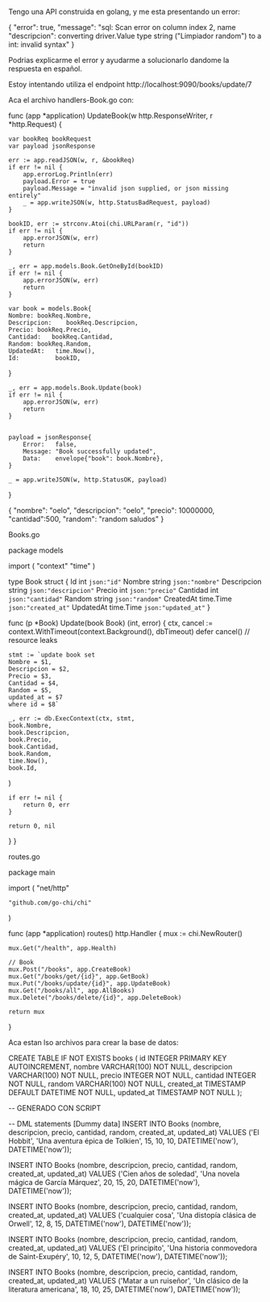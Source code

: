 Tengo una API construida en golang, y me esta presentando un error:

{
    "error": true,
    "message": "sql: Scan error on column index 2, name \"descripcion\": converting driver.Value type string (\"Limpiador random\") to a int: invalid syntax"
}

Podrias explicarme el error y ayudarme a solucionarlo dandome la respuesta en español.

Estoy intentando utiliza el endpoint http://localhost:9090/books/update/7

Aca el archivo handlers-Book.go con: 

func (app *application) UpdateBook(w http.ResponseWriter, r *http.Request) {

	var bookReq bookRequest
	var payload jsonResponse

	err := app.readJSON(w, r, &bookReq)
	if err != nil {
		app.errorLog.Println(err)
		payload.Error = true
		payload.Message = "invalid json supplied, or json missing entirely"
		_ = app.writeJSON(w, http.StatusBadRequest, payload)
	}

	bookID, err := strconv.Atoi(chi.URLParam(r, "id"))
	if err != nil {
		app.errorJSON(w, err)
		return
	}

	_, err = app.models.Book.GetOneById(bookID)
	if err != nil {
		app.errorJSON(w, err)
		return
	}

	var book = models.Book{
	Nombre:	bookReq.Nombre,
	Descripcion:	bookReq.Descripcion,
	Precio:	bookReq.Precio,
	Cantidad:	bookReq.Cantidad,
	Random:	bookReq.Random,
	UpdatedAt:   time.Now(),
 	Id:          bookID,
}

	_, err = app.models.Book.Update(book)
	if err != nil {
		app.errorJSON(w, err)
		return
	}


	payload = jsonResponse{
	    Error:   false,
	    Message: "Book successfully updated",
	    Data:    envelope{"book": book.Nombre},
	}

	_ = app.writeJSON(w, http.StatusOK, payload)
}

{
"nombre": "oelo",
"descripcion": "oelo",
"precio": 10000000,
"cantidad":500,
"random": "random saludos" 
}


Books.go

package models

import (
	"context"
	"time"
)

type Book struct {
 	Id	int	`json:"id"`
	Nombre	string	`json:"nombre"`
	Descripcion	string	`json:"descripcion"`
	Precio	int	`json:"precio"`
	Cantidad	int	`json:"cantidad"`
	Random	string	`json:"random"`
	CreatedAt   time.Time `json:"created_at"`
 	UpdatedAt   time.Time `json:"updated_at"`
}

func (p *Book) Update(book Book) (int, error) {
	ctx, cancel := context.WithTimeout(context.Background(), dbTimeout)
	defer cancel() // resource leaks

	stmt := `update book set
 	Nombre = $1,
	Descripcion = $2,
	Precio = $3,
	Cantidad = $4,
	Random = $5,
	updated_at = $7
 	where id = $8`

	_, err := db.ExecContext(ctx, stmt,
	book.Nombre,
	book.Descripcion,
	book.Precio,
	book.Cantidad,
	book.Random,
	time.Now(),
 	book.Id,
)

	if err != nil {
		return 0, err
	}

	return 0, nil
}
}



routes.go

package main

import (
	"net/http"

	"github.com/go-chi/chi"
)

func (app *application) routes() http.Handler {
	mux := chi.NewRouter()

	mux.Get("/health", app.Health)

	// Book
	mux.Post("/books", app.CreateBook)
	mux.Get("/books/get/{id}", app.GetBook)
	mux.Put("/books/update/{id}", app.UpdateBook)
	mux.Get("/books/all", app.AllBooks)
	mux.Delete("/books/delete/{id}", app.DeleteBook)

	return mux
}


Aca estan lso archivos para crear la base de datos:

CREATE TABLE IF NOT EXISTS books (
	id INTEGER PRIMARY KEY AUTOINCREMENT,
   nombre VARCHAR(100) NOT NULL,
   descripcion VARCHAR(100) NOT NULL,
   precio INTEGER NOT NULL,
   cantidad INTEGER NOT NULL,
   random VARCHAR(100) NOT NULL,
   created_at TIMESTAMP DEFAULT DATETIME NOT NULL,
	updated_at TIMESTAMP NOT NULL
	);

-- GENERADO CON SCRIPT 

-- DML statements [Dummy data]
INSERT INTO Books (nombre, descripcion, precio, cantidad, random, created_at, updated_at)
     VALUES ('El Hobbit', 'Una aventura épica de Tolkien', 15, 10, 10, DATETIME('now'), DATETIME('now'));

INSERT INTO Books (nombre, descripcion, precio, cantidad, random, created_at, updated_at)
     VALUES ('Cien años de soledad', 'Una novela mágica de García Márquez', 20, 15, 20, DATETIME('now'), DATETIME('now'));

INSERT INTO Books (nombre, descripcion, precio, cantidad, random, created_at, updated_at)
     VALUES ('cualquier cosa', 'Una distopía clásica de Orwell', 12, 8, 15, DATETIME('now'), DATETIME('now'));

INSERT INTO Books (nombre, descripcion, precio, cantidad, random, created_at, updated_at)
     VALUES ('El principito', 'Una historia conmovedora de Saint-Exupéry', 10, 12, 5, DATETIME('now'), DATETIME('now'));

INSERT INTO Books (nombre, descripcion, precio, cantidad, random, created_at, updated_at)
     VALUES ('Matar a un ruiseñor', 'Un clásico de la literatura americana', 18, 10, 25, DATETIME('now'), DATETIME('now'));